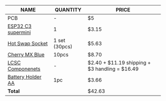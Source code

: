 | NAME                                                                                                                                                                                                                                                                                                                                                                                                                                                                                                        | QUANTITY      | PRICE                                          |
| ----------------------------------------------------------------------------------------------------------------------------------------------------------------------------------------------------------------------------------------------------------------------------------------------------------------------------------------------------------------------------------------------------------------------------------------------------------------------------------------------------------- | ------------- | ---------------------------------------------- |
| PCB                                                                                                                                                                                                                                                                                                                                                                                                                                                                                                         | -             | $5                                             |
| [ESP32 C3 supermini](https://www.aliexpress.com/item/1005007205044247.html?spm=a2g0o.productlist.main.5.5a7f262dfTVKQD&algo_pvid=1eede2e5-1cc1-4283-b602-e08dd9c403dd&algo_exp_id=1eede2e5-1cc1-4283-b602-e08dd9c403dd-4&pdp_ext_f=%7B%22order%22%3A%222274%22%2C%22eval%22%3A%221%22%7D&pdp_npi=4%40dis%21CAD%213.15%213.15%21%21%212.22%212.22%21%402103247017540179610048386ee377%2112000039797197683%21sea%21CA%216156843420%21X&curPageLogUid=HdwUlYQq8eBm&utparam-url=scene%3Asearch%7Cquery_from%3A) | 1             | $3.15                                          |
| [Hot Swap Socket](https://www.aliexpress.com/item/1005004290562374.html?spm=a2g0o.productlist.main.3.616d29e4yF2qrf&algo_pvid=1141f837-77cc-4588-bdc5-0e161e4481eb&algo_exp_id=1141f837-77cc-4588-bdc5-0e161e4481eb-2&pdp_ext_f=%7B%22order%22%3A%22220%22%2C%22eval%22%3A%221%22%7D&pdp_npi=4%40dis%21CAD%215.89%215.89%21%21%214.15%214.15%21%402101e9a217540180080495291eba58%2112000028647038706%21sea%21CA%216156843420%21X&curPageLogUid=tFYdHetldozq&utparam-url=scene%3Asearch%7Cquery_from%3A)     | 1 set (30pcs) | $5.63                                          |
| [Cherry MX Blue](https://www.aliexpress.com/item/1005006255961111.html?spm=a2g0o.productlist.main.1.7068524enDcDup&algo_pvid=4178a07f-00ad-4589-bf85-ae13dfa71100&algo_exp_id=4178a07f-00ad-4589-bf85-ae13dfa71100-0&pdp_ext_f=%7B%22order%22%3A%221029%22%2C%22eval%22%3A%221%22%7D&pdp_npi=4%40dis%21CAD%219.54%219.19%21%21%2148.57%2146.80%21%4021030ea417540180537664854ec2f4%2112000036489552483%21sea%21CA%216156843420%21X&curPageLogUid=AZroiK1A2IMI&utparam-url=scene%3Asearch%7Cquery_from%3A)   | 10pcs         | $8.70                                          |
| [LCSC Componenets](./src/Production/BOM.csv)                                                                                                                                                                                                                                                                                                                                                                                                                                                                                        | -             | $2.40 + $11.19 shipping + $3 handling = $16.49 |
| [Battery Holder AA](https://www.aliexpress.com/item/1005006225310014.html?spm=a2g0o.productlist.main.3.6dd933faqq2f6Q&algo_pvid=98e3b221-db1d-4430-a536-f901dd5ecfdf&algo_exp_id=98e3b221-db1d-4430-a536-f901dd5ecfdf-2&pdp_ext_f=%7B%22order%22%3A%222433%22%2C%22eval%22%3A%221%22%7D&pdp_npi=4%40dis%21CAD%213.06%213.06%21%21%212.16%212.16%21%402103245417540182318151789e4e6b%2112000036358597894%21sea%21CA%216156843420%21X&curPageLogUid=M5lM6qqQZ8yf&utparam-url=scene%3Asearch%7Cquery_from%3A)  | 1pc           | $3.66                                          |
| **Total**                                                                                                                                                                                                                                                                                                                                                                                                                                                                                                   |               | $42.63                                         |
